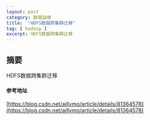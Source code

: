 ```yaml
---
layout: post
category: 数据运维
title:  "HDFS数据跨集群迁移"
tag: [ hadoop ]
excerpt: HDFS数据跨集群迁移
---
```


## 摘要

HDFS数据跨集群迁移

#### 参考地址

[https://blog.csdn.net/aillymo/article/details/81364578](https://blog.csdn.net/aillymo/article/details/81364578)
